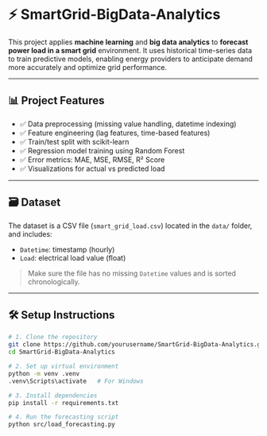 # ⚡ SmartGrid-BigData-Analytics

This project applies **machine learning** and **big data analytics** to **forecast power load in a smart grid** environment. It uses historical time-series data to train predictive models, enabling energy providers to anticipate demand more accurately and optimize grid performance.

---

## 📊 Project Features

- ✅ Data preprocessing (missing value handling, datetime indexing)
- ✅ Feature engineering (lag features, time-based features)
- ✅ Train/test split with scikit-learn
- ✅ Regression model training using Random Forest
- ✅ Error metrics: MAE, MSE, RMSE, R² Score
- ✅ Visualizations for actual vs predicted load

---

## 🗃️ Dataset

The dataset is a CSV file (`smart_grid_load.csv`) located in the `data/` folder, and includes:

- `Datetime`: timestamp (hourly)
- `Load`: electrical load value (float)

> Make sure the file has no missing `Datetime` values and is sorted chronologically.

---

## 🛠️ Setup Instructions

```bash
# 1. Clone the repository
git clone https://github.com/yourusername/SmartGrid-BigData-Analytics.git
cd SmartGrid-BigData-Analytics

# 2. Set up virtual environment
python -m venv .venv
.venv\Scripts\activate   # For Windows

# 3. Install dependencies
pip install -r requirements.txt

# 4. Run the forecasting script
python src/load_forecasting.py
